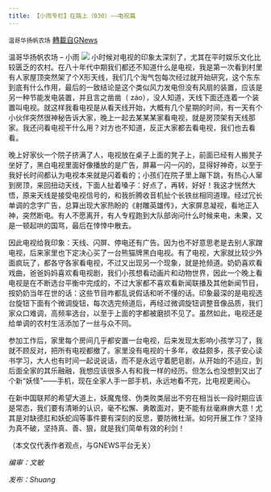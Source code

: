 ```yaml
---
title: 【小雨专栏】在路上（030）——电视篇
---
```

`温哥华扬帆农场` [轉載自GNews](https://gnews.org/zh-hans/1548579/)

温哥华扬帆农场 – 小雨
![](https://assets.gnews.org/wp-content/uploads/2021/06/专栏图.jpg)
小时候对电视的印象太深刻了，尤其在平时娱乐文化比较匮乏的农村。在八十年代中期我们都还不知道什么是电视，我是第一次看到村里有人家屋顶突然架了个X形天线，我们几个淘气包每次经过就开始研究，这个东东到底有什么作用，最后的一致结论是这个类似风力发电但没有风扇的装置，应该是另一种节能发电装置，并且言之凿凿（ záo），没人知道，天线下面还连着一个装置叫电视。就这样我看电视是从看天线开始，大概有几个星期的时间，有一天有个小伙伴突然很神秘告诉大家，晚上一起去某某某家看电视，就是房顶架有天线那家。我还问看电视干什么用？对方也不知道，反正大家都去看电视，我们也去看看。

晚上好家伙一个院子挤满了人，电视放在桌子上面的凳子上，前面已经有人搬凳子坐好了，黑白电视里面好像播放的是广告，屏幕一闪一闪的，显得好神奇，以至于我好长时间都认为电视本来就是闪着看的；小孩们在院子里上蹦下跳，有热心人窜到房顶，来回扭动天线，下面人扯着嗓子：好点了，再转，好好！我这才恍然大悟，原来天线是接受电视信号的，和我折腾收音机扯个长铁丝相同道理。经过冗长单调的念字广告，总算出现大家热盼的《射雕英雄传》，大家屏息凝视，看地正入神，突然断电。有人不愿离开，有人专程跑到大队部询问什么时候来电，未果，又是一顿起哄的国骂，最后在悻悻中散去。

因此电视给我印象：天线、闪屏、停电还有广告。因为也不好意思老是去别人家蹭电视，后来家里也下定决心买了一台熊猫牌黑白电视。有了电视，大家就比较少外面疯玩了，都各守各家看电视，不过又出现另一个现象，就是抢频道。奶奶喜欢看戏曲，爸爸妈妈喜欢看电视剧，我们小孩想看动画片和动物世界，因此一个晚上看电视是在不断选台平衡中完成的，不过大家都不喜欢看新闻联播及其他新闻节目，按奶奶当年在世的话：这些节目咋都乱说假话和听不懂的话。印象最深的是电视选台旋钮下面有个微调旋钮，每次选完频道后，再经过微调旋钮调整音像品质，我们家众口难调，高频率选台，以至于上面的字都被磨损不见了。虽然如此，电视还是给单调的农村生活添加了一丝与众不同。

参加工作后，家里每个房间几乎都安置一台电视，后来发现太影响小孩学习了，我就不顾反对，把所有电视都撤了。家里没有电视的十多年，收益颇多，孩子安心读书学习，大人也有时间一起说说话，而不是永远守着肥皂剧，从开始的不适应，到后面全家的其乐融融，我想应该很多人有和我一样的经历。但怎么也没想到又出了个新“妖怪”——手机，现在全家人手一部手机，永远地看不完，比电视更闹心。

在新中国联邦的希望大道上，妖魔鬼怪、伪类败类层出不穷在相当长一段时期应该是常态，我们要有清晰的认识，毫不松懈、勇敢面对，更不能有丝毫麻痹大意！尤其是对缺德肛和妖蛇阎等事件要有深刻的反思，要防微杜渐。如何开展工作？坚持为真不破，坚持真、善、狠，就是我们简单有效的利剑！

（本文仅代表作者观点，与GNEWS平台无关）

*编审：文敏*

*发布：Shuang*
